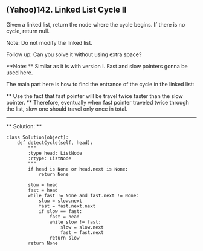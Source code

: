 ## (Yahoo)142. Linked List Cycle II

Given a linked list, return the node where the cycle begins. If there is no cycle, return null.

Note: Do not modify the linked list.

Follow up:
Can you solve it without using extra space?

**Note: **
Similar as it is with version I. Fast and slow pointers gonna be used here.

The main part here is how to find the entrance of the cycle in the linked list:


** Use the fact that fast pointer will be travel twice faster than the slow pointer. ** Therefore, eventually when fast pointer traveled twice through the list, slow one should travel only once in total.

---

** Solution: **


    class Solution(object):
        def detectCycle(self, head):
            """
            :type head: ListNode
            :rtype: ListNode
            """
            if head is None or head.next is None:
                return None

            slow = head
            fast = head
            while fast != None and fast.next != None:
                slow = slow.next
                fast = fast.next.next
                if slow == fast:
                    fast = head
                    while slow != fast:
                        slow = slow.next
                        fast = fast.next
                    return slow
            return None

